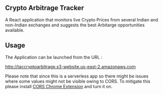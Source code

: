 ## Crypto Arbitrage Tracker

A React application that monitors live Crypto Prices from several Indian and non-Indian exchanges and suggests the best Arbitarge opportunities available.

## Usage

The Application can be launched from the URL :

http://taccryptoarbitrage.s3-website.us-east-2.amazonaws.com

Please note that since this is a serverless app so there might be issues where some values might not be visible owing to CORS. To mitigate this please install [CORS Chrome Extension](https://chrome.google.com/webstore/detail/cors-toggle/jioikioepegflmdnbocfhgmpmopmjkim) and turn it on.